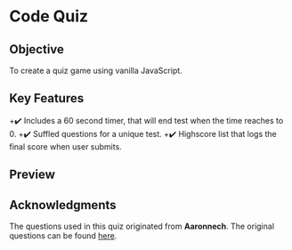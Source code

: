 # Code Quiz

## Objective 

To create a quiz game using vanilla JavaScript. 


## Key Features
+✔️ Includes a 60 second timer, that will end test when the time reaches to 0.
+✔️ Suffled questions for a unique test. 
+✔️ Highscore list that logs the final score when user submits. 

## Preview

## Acknowledgments 

The questions used in this quiz originated from **Aaronnech**. The original questions can be found [here](https://github.com/aaronnech/Who-Wants-to-Be-a-Millionaire/blob/master/questions.json).

